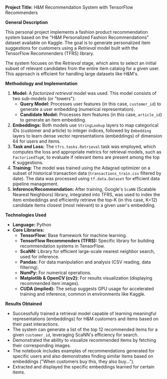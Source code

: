 **Project Title:** H&M Recommendation System with TensorFlow Recommenders 

**General Description**

This personal project implements a fashion product recommendation system based on the "H&M Personalized Fashion Recommendations" dataset available on Kaggle. The goal is to generate personalized item suggestions for customers using a *Retrieval* model built with the TensorFlow Recommenders (TFRS) library.

The system focuses on the *Retrieval* stage, which aims to select an initial subset of relevant candidates from the entire item catalog for a given user. This approach is efficient for handling large datasets like H&M's.

**Methodology and Implementation**

1.  **Model:** A *factorized retrieval* model was used. This model consists of two sub-models (or "towers"):
    * **Query Model:** Processes user features (in this case, `customer_id`) to generate a user embedding (numerical representation).
    * **Candidate Model:** Processes item features (in this case, `article_id`) to generate an item embedding.
2.  **Embeddings:** Both models use `StringLookup` layers to map categorical IDs (customer and article) to integer indices, followed by `Embedding` layers to learn dense vector representations (embeddings) of dimension 64 for users and items.
3.  **Task and Loss:** The `tfrs.tasks.Retrieval` task was employed, which computes the loss and appropriate metrics for retrieval models, such as `FactorizedTopK`, to evaluate if relevant items are present among the top K suggestions.
4.  **Training:** The model was trained using the Adagrad optimizer on a subset of historical transaction data (`transactions_train.csv` filtered by date). The data was processed using `tf.data.Dataset` for efficient data pipeline management.
5.  **Inference/Recommendation:** After training, Google's `ScaNN` (Scalable Nearest Neighbors) library, integrated into TFRS, was used to index the item embeddings and efficiently retrieve the top-K (in this case, K=12) candidate items closest (most relevant) to a given user's embedding.

**Technologies Used**

* **Language:** Python
* **Core Libraries:**
    * **TensorFlow:** Base framework for machine learning.
    * **TensorFlow Recommenders (TFRS):** Specific library for building recommendation systems in TensorFlow.
    * **ScaNN:** Library for efficient large-scale nearest neighbor search, used for inference.
    * **Pandas:** For data manipulation and analysis (CSV reading, data filtering).
    * **NumPy:** For numerical operations.
    * **Matplotlib & OpenCV (cv2):** For results visualization (displaying recommended item images).
    * **CUDA (implied):** The setup suggests GPU usage for accelerated training and inference, common in environments like Kaggle.

**Results Obtained**

* Successfully trained a retrieval model capable of learning meaningful representations (embeddings) for H&M customers and items based on their past interactions.
* The system can generate a list of the top 12 recommended items for a given `customer_id`, leveraging ScaNN's efficiency for search.
* Demonstrated the ability to visualize recommended items by fetching their corresponding images.
* The notebook includes examples of recommendations generated for specific users and also demonstrates finding similar items based on embeddings ("When customers buy this, they also buy...").
* Extracted and displayed the specific embeddings learned for certain items.
